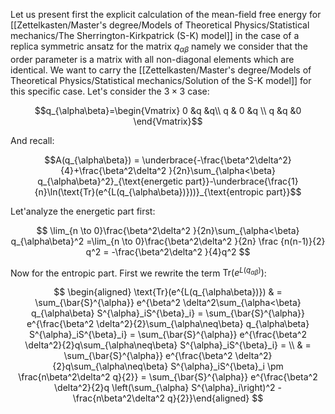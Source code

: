 Let us present first the explicit calculation of the mean-field free energy for [[Zettelkasten/Master's degree/Models of Theoretical Physics/Statistical mechanics/The Sherrington-Kirkpatrick (S-K) model]] in the case of a replica symmetric ansatz for the matrix $q_{\alpha\beta}$ namely we consider that the order parameter is a matrix with all non-diagonal elements which are identical.
We want to carry the [[Zettelkasten/Master's degree/Models of Theoretical Physics/Statistical mechanics/Solution of the S-K model]] for this specific case.
Let's consider the $3\times3$ case:

$$q_{\alpha\beta}=\begin{Vmatrix} 0 &q &q\\ q & 0 &q \\ q &q &0 \end{Vmatrix}$$

And recall:

$$A(q_{\alpha\beta}) = \underbrace{-\frac{\beta^2\delta^2}{4}+\frac{\beta^2\delta^2 }{2n}\sum_{\alpha<\beta} q_{\alpha\beta}^2}_{\text{energetic part}}-\underbrace{\frac{1}{n}\ln(\text{Tr}(e^{L(q_{\alpha\beta})}))}_{\text{entropic part}}$$

Let'analyze the energetic part first:

$$ \lim_{n \to 0}\frac{\beta^2\delta^2 }{2n}\sum_{\alpha<\beta} q_{\alpha\beta}^2 =\lim_{n \to 0}\frac{\beta^2\delta^2 }{2n} \frac {n(n-1)}{2} q^2 = -\frac{\beta^2\delta^2 }{4}q^2  $$

Now for the entropic part. First we rewrite the term $\text{Tr}(e^{L(q_{\alpha\beta})})$:

$$ \begin{aligned} \text{Tr}(e^{L(q_{\alpha\beta})}) & = \sum_{\bar{S}^{\alpha}} e^{\beta^2 \delta^2\sum_{\alpha<\beta} q_{\alpha\beta} S^{\alpha}_iS^{\beta}_i} = \sum_{\bar{S}^{\alpha}} e^{\frac{\beta^2 \delta^2}{2}\sum_{\alpha\neq\beta} q_{\alpha\beta} S^{\alpha}_iS^{\beta}_i} =  \sum_{\bar{S}^{\alpha}} e^{\frac{\beta^2 \delta^2}{2}q\sum_{\alpha\neq\beta} S^{\alpha}_iS^{\beta}_i} = \\ & = \sum_{\bar{S}^{\alpha}} e^{\frac{\beta^2 \delta^2}{2}q\sum_{\alpha\neq\beta} S^{\alpha}_iS^{\beta}_i \pm \frac{n\beta^2\delta^2 q}{2}} = \sum_{\bar{S}^{\alpha}} e^{\frac{\beta^2 \delta^2}{2}q \left(\sum_{\alpha} S^{\alpha}_i\right)^2 - \frac{n\beta^2\delta^2 q}{2}}\end{aligned} $$
